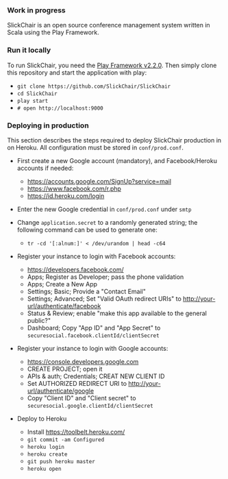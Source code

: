 ###  Work in progress

SlickChair is an open source conference management system written in Scala using the Play Framework.


### Run it locally

To run SlickChair, you need the [Play Framework v2.2.0](http://www.playframework.com/documentation/2.2.0/Installing). Then simply clone this repository and start the application with play: 

- `git clone https://github.com/SlickChair/SlickChair`
- `cd SlickChair`
- `play start`
- `# open http://localhost:9000`


### Deploying in production

This section describes the steps required to deploy SlickChair production in on Heroku. All configuration must be stored in `conf/prod.conf`.

- First create a new Google account (mandatory), and Facebook/Heroku accounts if needed:

    - <https://accounts.google.com/SignUp?service=mail>
    - <https://www.facebook.com/r.php>
    - <https://id.heroku.com/login>

- Enter the new Google credential in `conf/prod.conf` under `smtp` 

- Change `application.secret` to a randomly generated string; the following command can be used to generate one:

    - `tr -cd '[:alnum:]' < /dev/urandom | head -c64`

- Register your instance to login with Facebook accounts:

  - <https://developers.facebook.com/>
  - Apps; Register as Developer; pass the phone validation 
  - Apps; Create a New App
  - Settings; Basic; Provide a "Contact Email"
  - Settings; Advanced; Set "Valid OAuth redirect URIs" to <http://your-url/authenticate/facebook>
  - Status & Review; enable "make this app available to the general public?"
  - Dashboard; Copy "App ID" and "App Secret" to `securesocial.facebook.clientId/clientSecret`

- Register your instance to login with Google accounts:

  - <https://console.developers.google.com>
  - CREATE PROJECT; open it
  - APIs & auth; Credentials; CREAT NEW CLIENT ID
  - Set AUTHORIZED REDIRECT URI to <http://your-url/authenticate/google>
  - Copy "Client ID" and "Client secret" to `securesocial.google.clientId/clientSecret`

- Deploy to Heroku

  - Install <https://toolbelt.heroku.com/>
  - `git commit -am Configured`
  - `heroku login`
  - `heroku create`
  - `git push heroku master`
  - `heroku open`
